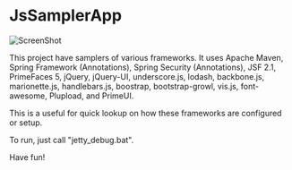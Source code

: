 JsSamplerApp
======================

![ScreenShot](http://i.imgur.com/lygop9D.png)


This project have samplers of various frameworks. It uses Apache Maven, Spring Framework (Annotations), 
Spring Security (Annotations), JSF 2.1, PrimeFaces 5, jQuery, jQuery-UI, underscore.js, lodash, backbone.js,
marionette.js, handlebars.js, boostrap, bootstrap-growl, vis.js, font-awesome, Plupload, and PrimeUI.

This is a useful for quick lookup on how these frameworks are configured or setup.

To run, just call "jetty_debug.bat".

Have fun!